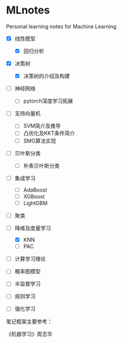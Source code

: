 # MLnotes
Personal learning notes for Machine Learning 

- [x] 线性模型
  - [x] 回归分析
- [x] 决策树
  - [x] 决策树的介绍及构建
- [ ] 神经网络
  - [ ] pytorch深度学习拓展
- [ ] 支持向量机
  - [ ] SVM简介及推导
  - [ ] 凸优化及KKT条件简介
  - [ ] SMO算法实现
- [ ] 贝叶斯分类
  - [ ] 朴素贝叶斯分类
- [ ] 集成学习
  - [ ] AdaBoost
  - [ ] XGBoost
  - [ ] LightGBM
- [ ] 聚类
- [ ] 降维及度量学习
  - [x] KNN
  - [ ] PAC
- [ ] 计算学习理论
- [ ] 概率图模型
- [ ] 半监督学习
- [ ] 规则学习
- [ ] 强化学习



笔记框架主要参考：

《机器学习》周志华